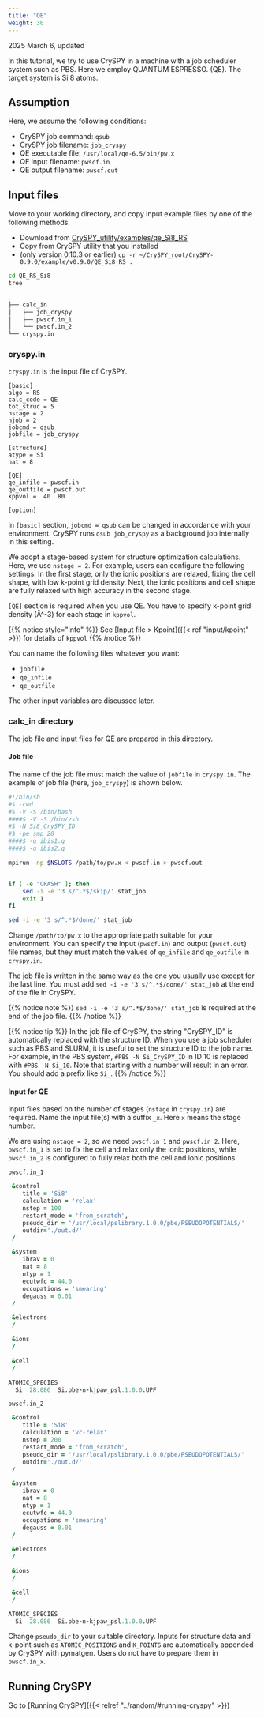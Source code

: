 ```yaml
---
title: "QE"
weight: 30
---
```


2025 March 6, updated

In this tutorial, we try to use CrySPY in a machine with a job scheduler system such as PBS.
Here we employ QUANTUM ESPRESSO. (QE).
The target system is Si 8 atoms.

## Assumption

Here, we assume the following conditions:

- CrySPY job command: `qsub`
- CrySPY job filename: `job_cryspy`
- QE executable file: `/usr/local/qe-6.5/bin/pw.x`
- QE input filename: `pwscf.in`
- QE output filename: `pwscf.out`


## Input files
Move to your working directory, and copy input example files by one of the following methods.

- Download from [CrySPY_utility/examples/qe_Si8_RS](https://github.com/Tomoki-YAMASHITA/CrySPY_utility/tree/master/examples/qe_Si8_RS)
- Copy from CrySPY utility that you installed
- (only version 0.10.3 or earlier) `cp -r ~/CrySPY_root/CrySPY-0.9.0/example/v0.9.0/QE_Si8_RS .`



``` zsh
cd QE_RS_Si8
tree
```

``` zsh
.
├── calc_in
│   ├── job_cryspy
│   ├── pwscf.in_1
│   └── pwscf.in_2
└── cryspy.in
```


### cryspy.in
`cryspy.in` is the input file of CrySPY.

```
[basic]
algo = RS
calc_code = QE
tot_struc = 5
nstage = 2
njob = 2
jobcmd = qsub
jobfile = job_cryspy

[structure]
atype = Si
nat = 8

[QE]
qe_infile = pwscf.in
qe_outfile = pwscf.out
kppvol =  40  80

[option]
```

In `[basic]` section, `jobcmd = qsub` can be changed in accordance with your environment.
CrySPY runs `qsub job_cryspy` as a background job internally in this setting.

We adopt a stage-based system for structure optimization calculations.
Here, we use `nstage = 2`.
For example, users can configure the following settings.
In the first stage, only the ionic positions are relaxed, fixing the cell shape, with low k-point grid density.
Next, the ionic positions and cell shape are fully relaxed with high accuracy in the second stage.



`[QE]` section is required when you use QE.
You have to specify k-point grid density (Å^-3) for each stage in `kppvol`.

{{% notice style="info" %}}
See [Input file > Kpoint]({{< ref "input/kpoint" >}}) for details of `kppvol`
{{% /notice %}}

You can name the following files whatever you want:

- `jobfile`
- `qe_infile`
- `qe_outfile`

The other input variables are discussed later.



### calc_in directory

The job file and input files for QE are prepared in this directory.


#### Job file

The name of the job file must match the value of `jobfile` in `cryspy.in`.
The example of job file (here, `job_cryspy`) is shown below.

``` zsh
#!/bin/sh
#$ -cwd
#$ -V -S /bin/bash
####$ -V -S /bin/zsh
#$ -N Si8_CrySPY_ID
#$ -pe smp 20
####$ -q ibis1.q
####$ -q ibis2.q

mpirun -np $NSLOTS /path/to/pw.x < pwscf.in > pwscf.out


if [ -e "CRASH" ]; then
    sed -i -e '3 s/^.*$/skip/' stat_job
    exit 1
fi

sed -i -e '3 s/^.*$/done/' stat_job
```

Change `/path/to/pw.x` to the appropriate path suitable for your environment.
You can specify the input (`pwscf.in`) and output (`pwscf.out`) file names,
but they must match the values of `qe_infile` and `qe_outfile` in `cryspy.in`.

The job file is written in the same way as the one you usually use except for the last line.
You must add `sed -i -e '3 s/^.*$/done/' stat_job` at the end of the file in CrySPY.

{{% notice note %}}
`sed -i -e '3 s/^.*$/done/' stat_job` is required at the end of the job file.
{{% /notice %}}

{{% notice tip %}}
In the job file of CrySPY, the string "CrySPY_ID" is automatically replaced with the structure ID.
When you use a job scheduler such as PBS and SLURM, it is useful to set the structure ID to the job name.
For example, in the PBS system, `#PBS -N Si_CrySPY_ID` in ID 10 is replaced with `#PBS -N Si_10`.
Note that starting with a number will result in an error.
You should add a prefix like `Si_`.
{{% /notice %}}


#### Input for QE

Input files based on the number of stages (`nstage` in `cryspy.in`) are required.
Name the input file(s) with a suffix `_x`.
Here `x` means the stage number.

We are using `nstage = 2`, so we need `pwscf.in_1` and `pwscf.in_2`.
Here, `pwscf.in_1` is set to fix the cell and relax only the ionic positions, while `pwscf.in_2` is configured to fully relax both the cell and ionic positions.

`pwscf.in_1`
``` fortran
 &control
    title = 'Si8'
    calculation = 'relax'
    nstep = 100
    restart_mode = 'from_scratch',
    pseudo_dir = '/usr/local/pslibrary.1.0.0/pbe/PSEUDOPOTENTIALS/'
    outdir='./out.d/'
 /

 &system
    ibrav = 0
    nat = 8
    ntyp = 1
    ecutwfc = 44.0
    occupations = 'smearing'
    degauss = 0.01
 /

 &electrons
 /

 &ions
 /

 &cell
 /

ATOMIC_SPECIES
  Si  28.086  Si.pbe-n-kjpaw_psl.1.0.0.UPF
```

`pwscf.in_2`
``` fortran
 &control
    title = 'Si8'
    calculation = 'vc-relax'
    nstep = 200
    restart_mode = 'from_scratch',
    pseudo_dir = '/usr/local/pslibrary.1.0.0/pbe/PSEUDOPOTENTIALS/'
    outdir='./out.d/'
 /

 &system
    ibrav = 0
    nat = 8
    ntyp = 1
    ecutwfc = 44.0
    occupations = 'smearing'
    degauss = 0.01
 /

 &electrons
 /

 &ions
 /

 &cell
 /

ATOMIC_SPECIES
  Si  28.086  Si.pbe-n-kjpaw_psl.1.0.0.UPF
```


Change `pseudo_dir` to your suitable directory.
Inputs for structure data and k-point such as `ATOMIC_POSITIONS` and `K_POINTS` are automatically appended by CrySPY with pymatgen.
Users do not have to prepare them in `pwscf.in_x`.


## Running CrySPY

Go to [Running CrySPY]({{< relref "../random/#running-cryspy" >}})
